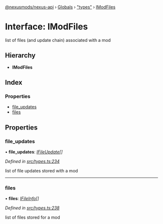 [@nexusmods/nexus-api](../README.md) › [Globals](../globals.md) › ["types"](../modules/_types_.md) › [IModFiles](_types_.imodfiles.md)

# Interface: IModFiles

list of files (and update chain) associated with a mod

## Hierarchy

* **IModFiles**

## Index

### Properties

* [file_updates](_types_.imodfiles.md#file_updates)
* [files](_types_.imodfiles.md#files)

## Properties

###  file_updates

• **file_updates**: *[IFileUpdate](_types_.ifileupdate.md)[]*

*Defined in [src/types.ts:234](https://github.com/Nexus-Mods/node-nexus-api/blob/5dbdef6/src/types.ts#L234)*

list of file updates stored with a mod

___

###  files

• **files**: *[IFileInfo](_types_.ifileinfo.md)[]*

*Defined in [src/types.ts:238](https://github.com/Nexus-Mods/node-nexus-api/blob/5dbdef6/src/types.ts#L238)*

list of files stored for a mod

